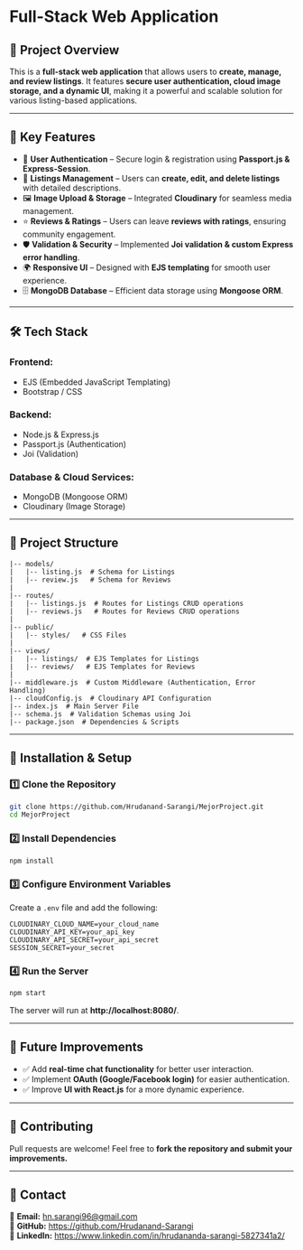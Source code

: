 # **Full-Stack Web Application**

## 🚀 **Project Overview**
This is a **full-stack web application** that allows users to **create, manage, and review listings**. It features **secure user authentication, cloud image storage, and a dynamic UI**, making it a powerful and scalable solution for various listing-based applications.

---

## 🌟 **Key Features**
- 🔐 **User Authentication** – Secure login & registration using **Passport.js & Express-Session**.
- 📍 **Listings Management** – Users can **create, edit, and delete listings** with detailed descriptions.
- 🖼️ **Image Upload & Storage** – Integrated **Cloudinary** for seamless media management.
- ⭐ **Reviews & Ratings** – Users can leave **reviews with ratings**, ensuring community engagement.
- 🛡️ **Validation & Security** – Implemented **Joi validation & custom Express error handling**.
- 🌍 **Responsive UI** – Designed with **EJS templating** for smooth user experience.
- 🗄️ **MongoDB Database** – Efficient data storage using **Mongoose ORM**.

---

## 🛠️ **Tech Stack**
### **Frontend:**
- EJS (Embedded JavaScript Templating)
- Bootstrap / CSS

### **Backend:**
- Node.js & Express.js
- Passport.js (Authentication)
- Joi (Validation)

### **Database & Cloud Services:**
- MongoDB (Mongoose ORM)
- Cloudinary (Image Storage)

---

## 📂 **Project Structure**
```
|-- models/
|   |-- listing.js  # Schema for Listings
|   |-- review.js   # Schema for Reviews
|
|-- routes/
|   |-- listings.js  # Routes for Listings CRUD operations
|   |-- reviews.js   # Routes for Reviews CRUD operations
|
|-- public/
|   |-- styles/   # CSS Files
|
|-- views/
|   |-- listings/  # EJS Templates for Listings
|   |-- reviews/   # EJS Templates for Reviews
|
|-- middleware.js  # Custom Middleware (Authentication, Error Handling)
|-- cloudConfig.js  # Cloudinary API Configuration
|-- index.js  # Main Server File
|-- schema.js  # Validation Schemas using Joi
|-- package.json  # Dependencies & Scripts
```

---

## 🚀 **Installation & Setup**
### **1️⃣ Clone the Repository**
```bash
git clone https://github.com/Hrudanand-Sarangi/MejorProject.git
cd MejorProject
```

### **2️⃣ Install Dependencies**
```bash
npm install
```

### **3️⃣ Configure Environment Variables**
Create a `.env` file and add the following:
```env
CLOUDINARY_CLOUD_NAME=your_cloud_name
CLOUDINARY_API_KEY=your_api_key
CLOUDINARY_API_SECRET=your_api_secret
SESSION_SECRET=your_secret
```

### **4️⃣ Run the Server**
```bash
npm start
```
The server will run at **http://localhost:8080/**.

---

## 📜 **Future Improvements**
- ✅ Add **real-time chat functionality** for better user interaction.
- ✅ Implement **OAuth (Google/Facebook login)** for easier authentication.
- ✅ Improve **UI with React.js** for a more dynamic experience.

---

## 🤝 **Contributing**
Pull requests are welcome! Feel free to **fork the repository and submit your improvements.**

---

## 📩 Contact
📧 **Email:** hn.sarangi96@gmail.com  
🔗 **GitHub:** https://github.com/Hrudanand-Sarangi  
🔗 **LinkedIn:** https://www.linkedin.com/in/hrudananda-sarangi-5827341a2/


